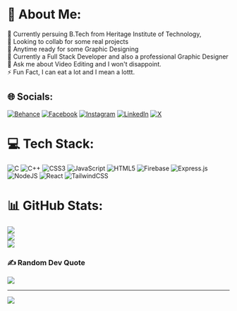 # 💫 About Me:
🔭 Currently persuing B.Tech from Heritage Institute of Technology,<br>👯 Looking to collab for some real projects<br>🤝 Anytime ready for some Graphic Designing<br>🌱 Currently a Full Stack Developer and also a professional Graphic Designer<br>💬 Ask me about Video Editing and I won't disappoint.<br>⚡ Fun Fact, I can eat a lot and I mean a lottt.


## 🌐 Socials:
[![Behance](https://img.shields.io/badge/Behance-1769ff?logo=behance&logoColor=white)](https://behance.net/vibek) [![Facebook](https://img.shields.io/badge/Facebook-%231877F2.svg?logo=Facebook&logoColor=white)](https://facebook.com/vibek.roy.3910) [![Instagram](https://img.shields.io/badge/Instagram-%23E4405F.svg?logo=Instagram&logoColor=white)](https://instagram.com/vibekroy321) [![LinkedIn](https://img.shields.io/badge/LinkedIn-%230077B5.svg?logo=linkedin&logoColor=white)](https://linkedin.com/in/vibekroy) [![X](https://img.shields.io/badge/X-black.svg?logo=X&logoColor=white)](https://x.com/vibekboss321) 

# 💻 Tech Stack:
![C](https://img.shields.io/badge/c-%2300599C.svg?style=for-the-badge&logo=c&logoColor=white) ![C++](https://img.shields.io/badge/c++-%2300599C.svg?style=for-the-badge&logo=c%2B%2B&logoColor=white) ![CSS3](https://img.shields.io/badge/css3-%231572B6.svg?style=for-the-badge&logo=css3&logoColor=white) ![JavaScript](https://img.shields.io/badge/javascript-%23323330.svg?style=for-the-badge&logo=javascript&logoColor=%23F7DF1E) ![HTML5](https://img.shields.io/badge/html5-%23E34F26.svg?style=for-the-badge&logo=html5&logoColor=white) ![Firebase](https://img.shields.io/badge/firebase-%23039BE5.svg?style=for-the-badge&logo=firebase) ![Express.js](https://img.shields.io/badge/express.js-%23404d59.svg?style=for-the-badge&logo=express&logoColor=%2361DAFB) ![NodeJS](https://img.shields.io/badge/node.js-6DA55F?style=for-the-badge&logo=node.js&logoColor=white) ![React](https://img.shields.io/badge/react-%2320232a.svg?style=for-the-badge&logo=react&logoColor=%2361DAFB) ![TailwindCSS](https://img.shields.io/badge/tailwindcss-%2338B2AC.svg?style=for-the-badge&logo=tailwind-css&logoColor=white)
# 📊 GitHub Stats:
![](https://github-readme-stats.vercel.app/api?username=vibekroy&theme=dark&hide_border=false&include_all_commits=true&count_private=false)<br/>
![](https://github-readme-streak-stats.herokuapp.com/?user=vibekroy&theme=dark&hide_border=false)<br/>
![](https://github-readme-stats.vercel.app/api/top-langs/?username=vibekroy&theme=dark&hide_border=false&include_all_commits=true&count_private=false&layout=compact)

### ✍️ Random Dev Quote
![](https://quotes-github-readme.vercel.app/api?type=horizontal&theme=radical)

---
[![](https://visitcount.itsvg.in/api?id=vibekroy&icon=0&color=0)](https://visitcount.itsvg.in)

<!-- Proudly created with GPRM ( https://gprm.itsvg.in ) -->
